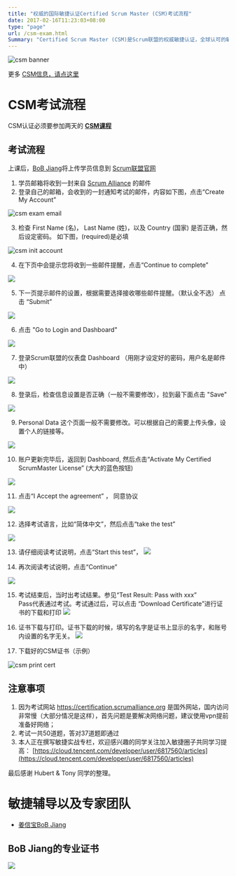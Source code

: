 ```yaml
---
title: "权威的国际敏捷认证Certified Scrum Master (CSM)考试流程"
date: 2017-02-16T11:23:03+08:00
type: "page"
url: /csm-exam.html
Summary: "Certified Scrum Master (CSM)是Scrum联盟的权威敏捷认证，全球认可的敏捷开发认证。全球拥有超过100万的敏捷认证会员。本文介绍什么是CSM，和其他敏捷认证的对比以及敏捷认证的常见问题。"
---
```


![csm banner](/images/csm-banner.png)

更多 [CSM信息，请点这里](/csm)

# CSM考试流程

CSM认证必须要参加两天的 **[CSM课程](https://appmopev1px9533.h5.xiaoeknow.com/homepage)**

## 考试流程

上课后，[BoB Jiang](/me)将上传学员信息到 [Scrum联盟官网](https://scrumalliance.org/)

1. 学员邮箱将收到一封来自 [Scrum Alliance](https://scrumalliance.org/) 的邮件
2. 登录自己的邮箱，会收到的一封通知考试的邮件，内容如下图，点击“Create My Account”

![csm exam email](/images/csm11.png)

3. 检查 First Name (名)， Last Name (姓)，以及 Country (国家) 是否正确，然后设定密码。
如下图，(required)是必填

![csm init account](/images/csm12.png)

4. 在下页中会提示您将收到一些邮件提醒，点击“Continue to complete”

![](/images/csm13.png)

5. 下一页提示邮件的设置，根据需要选择接收哪些邮件提醒。（默认全不选）
点击 “Submit”

![](/images/csm14.png)

6. 点击 "Go to Login and Dashboard"

![](/images/csm15.png)

7. 登录Scrum联盟的仪表盘 Dashboard （用刚才设定好的密码，用户名是邮件中）

![](/images/csm16.png)

8. 登录后，检查信息设置是否正确（一般不需要修改），拉到最下面点击 "Save"

![](/images/csm17.png)

9. Personal Data 这个页面一般不需要修改。可以根据自己的需要上传头像，设置个人的链接等。

![](/images/csm18.png)

10. 账户更新完毕后，返回到 Dashboard, 然后点击“Activate My Certified ScrumMaster License” (大大的蓝色按钮)

![](/images/csm19.png)

11. 点击“I Accept the agreement” ， 同意协议

![](/images/csm20.png)

12. 选择考试语言，比如“简体中文”，然后点击“take the test”

![](/images/csm21.png)

13. 请仔细阅读考试说明，点击“Start this test”，
![](/images/csm22.png)

14. 再次阅读考试说明，点击“Continue”

![](/images/csm23.png)

15. 考试结束后，当时出考试结果。参见“Test Result: Pass with xxx”  
Pass代表通过考试。考试通过后，可以点击 “Download Certificate”进行证书的下载和打印
![](/images/csm31.png)

16. 证书下载与打印。证书下载的时候，填写的名字是证书上显示的名字，和账号内设置的名字无关。
![](/images/csm32.png)

17. 下载好的CSM证书（示例）

![csm print cert](/images/csm-sample.png)

## 注意事项

1. 因为考试网站 https://certification.scrumalliance.org 是国外网站，国内访问非常慢（大部分情况是这样），首先问题是要解决网络问题，建议使用vpn提前准备好网络；
2. 考试一共50道题，答对37道题即通过
3. 本人正在撰写敏捷实战专栏，欢迎感兴趣的同学关注加入敏捷圈子共同学习提高：
[https://cloud.tencent.com/developer/user/6817560/articles](https://cloud.tencent.com/developer/user/6817560/articles)

最后感谢 Hubert & Tony 同学的整理。


# 敏捷辅导以及专家团队

- [姜信宝BoB Jiang](/me)

## BoB Jiang的专业证书
![](/images/bob-all-certs.jpg)
